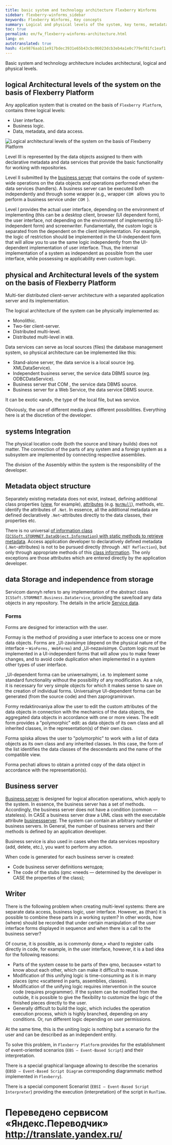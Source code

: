 ```yaml
--- 
title: basic system and technology architecture Flexberry Winforms 
sidebar: flexberry-winforms_sidebar 
keywords: Flexberry Winforms, Key concepts 
summary: Logical and physical levels of the system, key terms, metadata, types of forms, business server, scripts 
toc: true 
permalink: en/fw_flexberry-winforms-architecture.html 
lang: en 
autotranslated: true 
hash: 41e9876aab11e917bdec3931e65b43cbc06023dcb3eb4a1e0c779ef81fc1eaf1 
--- 
```


Basic system and technology architecture includes architectural, logical and physical levels. 

## logical Architectural levels of the system on the basis of Flexberry Platform 

Any application system that is created on the basis of `Flexberry Platform`, contains three logical levels: 

* User interface. 
* Business logic. 
* Data, metadata, and data access. 

![Logical architectural levels of the system on the basis of Flexberry Platform](/images/pages/products/flexberry-winforms/primer4.jpg) 

Level III is represented by the data objects assigned to them with declarative metadata and data services that provide the basic functionality for working with repositories. 

Level II submitted by the [business server](fo_bs-wrapper.html) that contains the code of system-wide operations on the data objects and operations performed when the data services (handlers). A business server can be executed both independently and through some wrapper (e.g., wrapper `COM ` allows you to perform a business service under `COM `). 

Level I provides the actual user interface, depending on the environment of implementing (this can be a desktop client, browser (UI dependent form), the user interface, not depending on the environment of implementing (UI-independent form) and screenwriter. Fundamentally, the custom logic is separated from the dependent on the client implementation. For example, the logic of restriction should be implemented in the UI-independent form that will allow you to use the same logic independently from the UI-dependent implementation of user interface. Thus, the internal implementation of a system as independent as possible from the user interface, while possessing re applicability even custom logic. 

## physical and Architectural levels of the system on the basis of Flexberry Platform 

Multi-tier distributed client-server architecture with a separated application server and its implementation. 

The logical architecture of the system can be physically implemented as: 

* Monolithic. 
* Two-tier client-server. 
* Distributed multi-level. 
* Distributed multi-level in `WEB`. 

Data services can serve as local sources (files) the database management system, so physical architecture can be implemented like this: 

* Stand-alone server, the data service is a local source (eg. XMLDataService). 
* Independent business server, the service data DBMS source (eg. ODBCDataService).
* Business server that COM , the service data DBMS source. 
* Business server for a Web Service, the data service DBMS source. 

It can be exotic «and», the type of the local file, but `Web` service. 

Obviously, the use of different media gives different possibilities. Everything here is at the discretion of the developer. 

## systems Integration 

The physical location code (both the source and binary builds) does not matter. The connection of the parts of any system and a foreign system as a subsystem are implemented by connecting respective assemblies. 

The division of the Assembly within the system is the responsibility of the developer. 

## Metadata object structure 

Separately existing metadata does not exist, instead, defining additional class properties ([view](fd_view-definition.html), for example), [attributes](fo_attributes-class-data.html) (e.g. [`NotNull`](fo_attributes-class-data.html)), methods, etc. identify the attributes of `.Net`. In essence, all the additional metadata are defined declaratively `.Net`-attributes directly to the data classes, their properties etc. 

There is no universal [of information class (`ICSSoft.STORMNET.DataObject.Information`) with static methods to retrieve metadata](fo_methods-class-information.html). Access application developer to declaratively defined metadata (`.Net`-attributes) is not to be pursued directly (through `.NET Reflection`), but only through appropriate methods of this [class information](fo_methods-class-information.html). The only exceptions are those attributes which are entered directly by the application developer. 

## data Storage and independence from storage 

Servicom dannyh refers to any implementation of the abstract class `ICSSoft.STORMNET.Business.DataService`, providing the save/load any data objects in any repository. 
The details in the article [Service data](fo_data-service.html). 

### Forms 

Forms are designed for interaction with the user. 

Formay is the method of providing a user interface to access one or more data objects. Forms are _UI-zavisimye (depend on the physical nature of the interface – `WinForms, WebForms`) and _UI-nezavisimye. Custom logic must be implemented in a UI-independent forms that will allow you to make fewer changes, and to avoid code duplication when implemented in a system other types of user interface. 

_UI-dependent forma can be uniwersalnymi, i.e. to implement some standard functionality without the possibility of any modification. As a rule, it is necessary for very simple objects for which it makes sense to save on the creation of individual forms. Universalnye UI-dependent forma can be generated (from the source code) and then zaprogramirovan.

Formy redaktirovaniya allow the user to edit the custom attributes of the data objects in connection with the mechanics of the data objects, the aggregated data objects in accordance with one or more views. The edit form provides a "polymorphic" edit: as data objects of its own class and all inherited classes, in the representation(s) of their own class. 

Forma spiska allows the user to "polymorphic" to work with a list of data objects as its own class and any inherited classes. In this case, the form of the list identifies the data classes of the descendants and the name of the compatible view. 

Forma pechati allows to obtain a printed copy of the data object in accordance with the representation(s). 

## Business server 

[Business server](fo_bs-wrapper.html) is designed for logical allocation operations, which apply to the system. In essence, the business server has a set of methods. Accordingly, the business server does not have a condition (common — stateless). In CASE a business server draw a UML class with the executable attribute [businessserver](fd_business-servers.html). The system can contain an arbitrary number of business servers. In General, the number of business servers and their methods is defined by an application developer. 

Business service is also used in cases when the data services repository (add, delete, etc.), you want to perform any action. 

When code is generated for each business server is created: 

* Code business server definitions методов; 
* The code of the stubs (qmc «needs — determined by the developer in CASE the properties of the class); 

## Writer 

There is the following problem when creating multi-level systems: there are separate data access, business logic, user interface. However, as (than) it is possible to combine these parts in a working system? In other words, how (where) should be recorded that under certain manipulation of the user interface forms displayed in sequence and when there is a call to the business server? 

Of course, it is possible, as is commonly done,» «hard to register calls directly in code, for example, in the user interface, however, it is a bad idea for the following reasons: 

* Parts of the system cease to be parts of the» qmo, because» «start to know about each other, which can make it difficult to reuse. 
* Modification of this unifying logic is time-consuming as it is in many places (qmc «scattered in parts, assemblies, classes). 
* Modification of the unifying logic requires intervention in the source code (requires programmer). If the system can be modified from the outside, it is possible to give the flexibility to customize the logic of the finished pieces directly to the user.
* Generally difficult to build the logic, which includes the operation execution process, which is highly branched, depending on any conditions. Or, run different logic depending on user permissions. 

At the same time, this is the uniting logic is nothing but a scenario for the user and can be described as an independent entity. 

To solve this problem, in `Flexberry Platform` provides for the establishment of event-oriented scenarios (`EBS — Event-Based Script`) and their interpretation. 

There is a special graphical language allowing to describe the scenarios (`EBSD — Event-Based Script Diagram` corresponding diagrammatic method implemented in `Flexberry`). 

There is a special component Scenarist (`EBSI — Event-Based Script Interpreter`) providing the execution (interpretation) of the script in `RunTime`. 



 # Переведено сервисом «Яндекс.Переводчик» http://translate.yandex.ru/